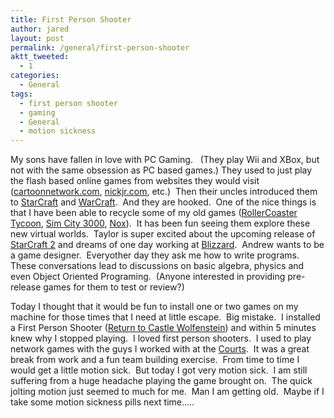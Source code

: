 ```yaml
---
title: First Person Shooter
author: jared
layout: post
permalink: /general/first-person-shooter
aktt_tweeted:
  - 1
categories:
  - General
tags:
  - first person shooter
  - gaming
  - General
  - motion sickness
---
```

My sons have fallen in love with PC Gaming.   (They play Wii and XBox, but not with the same obsession as PC based games.) They used to just play the flash based online games from websites they would visit (<a href="http://www.cartonnetwork.com" target="_blank">cartoonnetwork.com</a>, <a href="http://www.nickjr.com" target="_blank">nickjr.com</a>, etc.)  Then their uncles introduced them to <a href="http://www.blizzard.com/us/starcraft/" target="_blank">StarCraft</a> and <a href="http://www.blizzard.com/us/war3/" target="_blank">WarCraft</a>.  And they are hooked.  One of the nice things is that I have been able to recycle some of my old games (<a href="http://www.atari.com/rollercoastertycoon/" target="_blank">RollerCoaster Tycoon</a>, <a href="http://en.wikipedia.org/wiki/SimCity_3000" target="_blank">Sim City 3000</a>, <a href="http://en.wikipedia.org/wiki/Nox_(video_game)" target="_blank">Nox</a>).  It has been fun seeing them explore these new virtual worlds.  Taylor is super excited about the upcoming release of <a href="http://www.starcraft2.com/" target="_blank">StarCraft 2</a> and dreams of one day working at <a href="http://www.blizzard.com/us/" target="_blank">Blizzard</a>.  Andrew wants to be a game designer.  Everyother day they ask me how to write programs.  These conversations lead to discussions on basic algebra, physics and even Object Oriented Programing.  (Anyone interested in providing pre-release games for them to test or review?)

Today I thought that it would be fun to install one or two games on my machine for those times that I need at little escape.  Big mistake.  I installed a First Person Shooter (<a href="http://www.idsoftware.com/games/wolfenstein/rtcw/" target="_blank">Return to Castle Wolfenstein</a>) and within 5 minutes knew why I stopped playing.  I loved first person shooters.  I used to play network games with the guys I worked with at the <a href="http://www.ca5.uscourts.gov" target="_blank">Courts</a>.  It was a great break from work and a fun team building exercise.  From time to time I would get a little motion sick.  But today I got very motion sick.  I am still suffering from a huge headache playing the game brought on.  The quick jolting motion just seemed to much for me.  Man I am getting old.  Maybe if I take some motion sickness pills next time&#8230;..